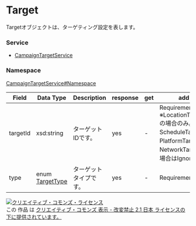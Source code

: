 # Target
Targetオブジェクトは、ターゲティング設定を表します。
### Service
+ [CampaignTargetService](../../services/CampaignTargetService.md)

### Namespace
[CampaignTargetService#Namespace](../../services/CampaignTargetService.md#namespace)

| Field | Data Type | Description | response| get| add | set | remove |
|---|---|---|---|---|---|---|---|
| targetId| xsd:string| ターゲットIDです。| yes | - |Requirement<br>※LocationTargetの場合のみ。<br>ScheduleTarget、PlatformTarget、NetworkTargetの場合はIgnore| Requirement<br>※PlatformTargetの場合はIgnore| Requirement <br>NotUpdatable| Requirement <br>NotUpdatable|
| type| enum <a href="TargetType.md">TargetType</a>| ターゲットタイプです。| yes | - |Requirement | Requirement <br>NotUpdatable |Requirement <br>NotUpdatable|

<a rel="license" href="http://creativecommons.org/licenses/by-nd/2.1/jp/"><img alt="クリエイティブ・コモンズ・ライセンス" style="border-width:0" src="https://i.creativecommons.org/l/by-nd/2.1/jp/88x31.png" /></a><br />この 作品 は <a rel="license" href="http://creativecommons.org/licenses/by-nd/2.1/jp/">クリエイティブ・コモンズ 表示 - 改変禁止 2.1 日本 ライセンスの下に提供されています。</a>
